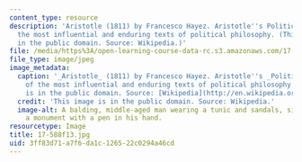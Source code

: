 ```yaml
---
content_type: resource
description: 'Aristotle (1811) by Francesco Hayez. Aristotle''s Politics is one of
  the most influential and enduring texts of political philosophy. (This image is
  in the public domain. Source: Wikipedia.)'
file: /media/https%3A/open-learning-course-data-rc.s3.amazonaws.com/17-588-field-seminar-in-comparative-politics-fall-2013/3ff83d71a7f6da1c126522c0294a46cd_17-588f13.jpg
file_type: image/jpeg
image_metadata:
  caption: '_Aristotle_ (1811) by Francesco Hayez. Aristotle''s _Politics_ is one
    of the most influential and enduring texts of political philosophy. (This image
    is in the public domain. Source: [Wikipedia](http://en.wikipedia.org/wiki/File:Francesco_Hayez_001.jpg).)'
  credit: 'This image is in the public domain. Source: Wikipedia.'
  image-alt: A balding, middle-aged man wearing a tunic and sandals, sits against
    a monument with a pen in his hand.
resourcetype: Image
title: 17-588f13.jpg
uid: 3ff83d71-a7f6-da1c-1265-22c0294a46cd
---
```

